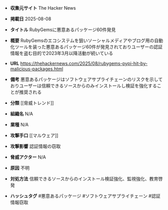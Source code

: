 - **収集元サイト**
The Hacker News

- **掲載日**
2025-08-08

- **タイトル**
RubyGemsに悪意あるパッケージ60件発見

- **概要**
RubyGemsのエコシステムを狙いソーシャルメディアやブログ用の自動化ツールを装った悪意あるパッケージ60件が発見されておりユーザーの認証情報を盗む目的で2023年3月以降活動が続いている

- **URL**
https://thehackernews.com/2025/08/rubygems-pypi-hit-by-malicious-packages.html

- **備考**
悪意あるパッケージはソフトウェアサプライチェーンのリスクを示しておりユーザーは信頼できるソースからのみインストールし検証を強化することが推奨される

- **分類**
[[脅威トレンド]]

- **組織名**
N/A

- **業種**
N/A

- **攻撃手口**
[[マルウェア]]

- **攻撃影響**
認証情報の窃取

- **脅威アクター**
N/A

- **原因**
不明

- **対処方法**
信頼できるソースからのインストール検証強化、監視強化、教育啓発

- **ハッシュタグ**
#悪意あるパッケージ #ソフトウェアサプライチェーン #認証情報窃取
